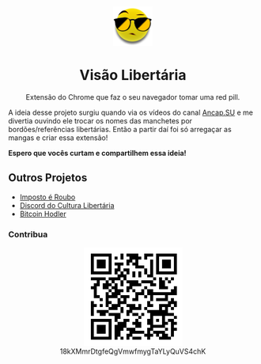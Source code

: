 <div align="center">

![Visão Libertária](img/icon.png)

# **Visão Libertária**

Extensão do Chrome que faz o seu navegador tomar uma red pill.

</div>

A ideia desse projeto surgiu quando via os vídeos do canal [Ancap.SU](http://ancap.su) e me divertia ouvindo ele trocar os nomes das manchetes por bordões/referências libertárias. Então a partir daí foi só arregaçar as mangas e criar essa extensão!

**Espero que vocês curtam e compartilhem essa ideia!**

## Outros Projetos

- [Imposto é Roubo](https://www.impostoeroubo.com)
- [Discord do Cultura Libertária](https://discord.gg/ZNPvsv)
- [Bitcoin Hodler](https://bitcoinhodler.io)

### Contribua

<div align="center">

![18kXMmrDtgfeQgVmwfmygTaYLyQuVS4chK](img/donation.png)\
18kXMmrDtgfeQgVmwfmygTaYLyQuVS4chK

</div>
